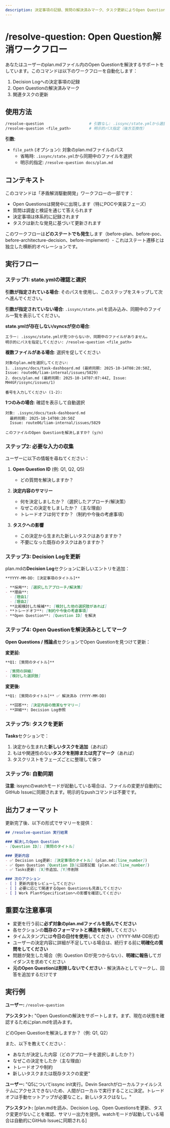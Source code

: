 ```yaml
---
description: 決定事項の記録、質問の解決済みマーク、タスク更新によりOpen Question解消ワークフローを自動化
---
```


# /resolve-question: Open Question解消ワークフロー

あなたはユーザーのplan.mdファイル内のOpen Questionを解決するサポートをしています。このコマンドは以下のワークフローを自動化します：
1. Decision Logへの決定事項の記録
2. Open Questionの解決済みマーク
3. 関連タスクの更新

## 使用方法

```bash
/resolve-question                    # 引数なし: .issync/state.ymlから選択
/resolve-question <file_path>        # 明示的パス指定（後方互換性）
```

**引数**:
- `file_path` (オプション): 対象のplan.mdファイルのパス
  - 省略時: `.issync/state.yml`から同期中のファイルを選択
  - 明示的指定: `/resolve-question docs/plan.md`

## コンテキスト

このコマンドは「矛盾解消駆動開発」ワークフローの一部です：
- Open Questionsは開発中に出現します（特にPOCや実装フェーズ）
- 質問は調査と検証を通じて答えられます
- 決定事項は体系的に記録されます
- タスクは新たな発見に基づいて更新されます

このワークフローは**どのステートでも発生**します（before-plan、before-poc、before-architecture-decision、before-implement）- これはステート遷移とは独立した横断的オペレーションです。

## 実行フロー

### ステップ1: state.ymlの確認と選択

**引数が指定されている場合**: そのパスを使用し、このステップをスキップして次へ進んでください。

**引数が指定されていない場合**: `.issync/state.yml`を読み込み、同期中のファイル一覧を表示してください。

**state.ymlが存在しない/syncsが空の場合**:
```
エラー: .issync/state.ymlが見つからないか、同期中のファイルがありません。
明示的にパスを指定してください: /resolve-question <file_path>
```

**複数ファイルがある場合**: 選択を促してください
```
対象のplan.mdを選択してください:
1. .issync/docs/task-dashboard.md (最終同期: 2025-10-14T08:20:50Z, Issue: route06/liam-internal/issues/5829)
2. docs/plan.md (最終同期: 2025-10-14T07:07:44Z, Issue: MH4GF/issync/issues/1)

番号を入力してください (1-2):
```

**1つのみの場合**: 確認を表示して自動選択
```
対象: .issync/docs/task-dashboard.md
  最終同期: 2025-10-14T08:20:50Z
  Issue: route06/liam-internal/issues/5829

このファイルのOpen Questionを解決しますか? (y/n)
```

### ステップ2: 必要な入力の収集

ユーザーに以下の情報を尋ねてください：

1. **Open Question ID** (例: Q1, Q2, Q5)
   - どの質問を解決しますか？

2. **決定内容のサマリー**
   - 何を決定しましたか？（選択したアプローチ/解決策）
   - なぜこの決定をしましたか？（主な理由）
   - トレードオフは何ですか？（制約や今後の考慮事項）

3. **タスクへの影響**
   - この決定から生まれた新しいタスクはありますか？
   - 不要になった既存のタスクはありますか？

### ステップ3: Decision Logを更新

plan.mdの**Decision Log**セクションに新しいエントリを追加：

```markdown
**YYYY-MM-DD: [決定事項のタイトル]**

- **採用**: [選択したアプローチ/解決策]
- **理由**:
  - [理由1]
  - [理由2]
- **比較検討した候補**: [検討した他の選択肢があれば]
- **トレードオフ**: [制約や今後の考慮事項]
- **Open Question**: [Question ID] を解決
```

### ステップ4: Open Questionを解決済みとしてマーク

**Open Questions / 残論点**セクションでOpen Questionを見つけて更新：

**変更前:**
```markdown
**Q1: [質問のタイトル]**

- [質問の詳細]
- [検討した選択肢]
```

**変更後:**
```markdown
**Q1: [質問のタイトル]** ✅ 解決済み (YYYY-MM-DD)

- **回答**: [決定内容の簡潔なサマリー]
- **詳細**: Decision Log参照
```

### ステップ5: タスクを更新

**Tasks**セクションで：

1. 決定から生まれた**新しいタスクを追加**（あれば）
2. もはや関連性のない**タスクを削除または完了マーク**（あれば）
3. タスクリストをフェーズごとに整理して保つ

### ステップ6: 自動同期

**注意**: issyncのwatchモードが起動している場合は、ファイルの変更が自動的にGitHub Issueに同期されます。明示的なpushコマンドは不要です。

## 出力フォーマット

更新完了後、以下の形式でサマリーを提供：

```markdown
## /resolve-question 実行結果

### 解決したOpen Question
- [Question ID]: [質問のタイトル]

### 更新内容
- ✅ Decision Log更新: [決定事項のタイトル] (plan.md:[line_number])
- ✅ Open Question [Question ID]に回答記載 (plan.md:[line_number])
- ✅ Tasks更新: [X]件追加、[Y]件削除

### 次のアクション
- [ ] 更新内容をレビューしてください
- [ ] 必要に応じて関連するOpen Questionsも見直してください
- [ ] Work PlanやSpecificationへの影響を確認してください
```

## 重要な注意事項

- 変更を行う前に**必ず対象のplan.mdファイルを読んでください**
- 各セクションの**既存のフォーマットと構造を保持**してください
- タイムスタンプには**今日の日付を使用**してください（YYYY-MM-DD形式）
- ユーザーの決定内容に詳細が不足している場合は、続行する前に**明確化の質問をしてください**
- 問題が発生した場合（例: Question IDが見つからない）、**明確に報告**してガイダンスを求めてください
- **元のOpen Questionは削除しないでください** - 解決済みとしてマークし、回答を追加するだけです

## 実行例

**ユーザー:** `/resolve-question`

**アシスタント:** "Open Questionの解決をサポートします。まず、現在の状態を確認するためにplan.mdを読みます。

どのOpen Questionを解決しますか？（例: Q1, Q2）

また、以下を教えてください：
- あなたが決定した内容（どのアプローチを選択しましたか？）
- なぜこの決定をしたか（主な理由）
- トレードオフや制約
- 新しいタスクまたは既存タスクの変更"

**ユーザー:** "Q5についてissync init実行。Devin Searchがローカルファイルシステムにアクセスできないため、人間がローカルで実行することに決定。トレードオフは手動セットアップが必要なこと。新しいタスクはなし。"

**アシスタント:** [plan.mdを読み、Decision Log、Open Questionsを更新、タスク変更がないことを確認、サマリー出力を提供。watchモードが起動している場合は自動的にGitHub Issueに同期される]
